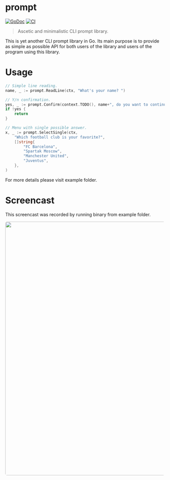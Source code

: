 # prompt

[![GoDoc][godoc-image]][godoc-url]
[![CI][ci-image]][ci-url]

> Ascetic and minimalistic CLI prompt library.

This is yet another CLI prompt library in Go. Its main purpose is to provide as
simple as possible API for both users of the library and users of the program
using this library.

# Usage

```go
// Simple line reading.
name, _ := prompt.ReadLine(ctx, "What's your name? ")

// Y/n confirmation.
yes, _ := prompt.Confirm(context.TODO(), name+", do you want to continue?")
if !yes {
	return
}

// Menu with single possible answer.
x, _ := prompt.SelectSingle(ctx, 
	"Which football club is your favorite?", 
	[]string{
		"FC Barcelona",
		"Spartak Moscow",
		"Manchester United",
		"Juventus",
	},
)
```

For more details please visit example folder.

# Screencast

This screencast was recorded by running binary from example folder.

<img src="https://raw.githubusercontent.com/gobwas/prompt/master/example/example.gif" width="800" style="border-radius:5px">

[godoc-image]: https://godoc.org/github.com/gobwas/prompt?status.svg
[godoc-url]:   https://godoc.org/github.com/gobwas/prompt
[ci-image]:    https://github.com/gobwas/prompt/workflows/CI/badge.svg?branch=master
[ci-url]:      https://github.com/gobwas/prompt/actions?query=workflow%3ACI
